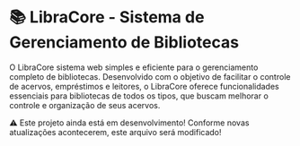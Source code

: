 # 📚 LibraCore - Sistema de Gerenciamento de Bibliotecas

O LibraCore sistema web simples e eficiente para o gerenciamento completo de bibliotecas. Desenvolvido com o objetivo de facilitar o controle de acervos, empréstimos e leitores, o LibraCore oferece funcionalidades essenciais para bibliotecas de todos os tipos, que buscam melhorar o controle e organização de seus acervos.

⚠️ Este projeto ainda está em desenvolvimento! Conforme novas atualizações acontecerem, este arquivo será modificado!

<!-- # 🚀 Features -->